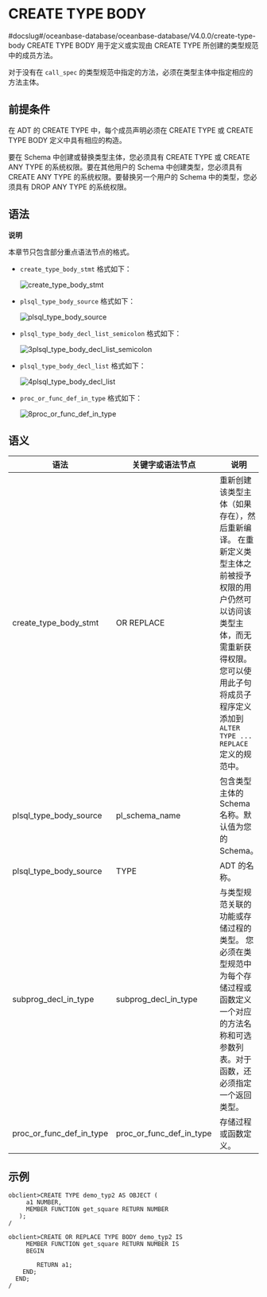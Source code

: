 CREATE TYPE BODY 
=====================================
#docslug#/oceanbase-database/oceanbase-database/V4.0.0/create-type-body
CREATE TYPE BODY 用于定义或实现由 CREATE TYPE 所创建的类型规范中的成员方法。

对于没有在 `call_spec` 的类型规范中指定的方法，必须在类型主体中指定相应的方法主体。

前提条件 
-------------------------

在 ADT 的 CREATE TYPE 中，每个成员声明必须在 CREATE TYPE 或 CREATE TYPE BODY 定义中具有相应的构造。

要在 Schema 中创建或替换类型主体，您必须具有 CREATE TYPE 或 CREATE ANY TYPE 的系统权限。要在其他用户的 Schema 中创建类型，您必须具有 CREATE ANY TYPE 的系统权限。要替换另一个用户的 Schema 中的类型，您必须具有 DROP ANY TYPE 的系统权限。

语法 
-----------------------

**说明**



本章节只包含部分重点语法节点的格式。

* `create_type_body_stmt` 格式如下：

  ![create_type_body_stmt](https://help-static-aliyun-doc.aliyuncs.com/assets/img/zh-CN/2537384161/p245172.png)
  

* `plsql_type_body_source` 格式如下：

  ![plsql_type_body_source](https://help-static-aliyun-doc.aliyuncs.com/assets/img/zh-CN/3537384161/p245179.png)
  

* `plsql_type_body_decl_list_semicolon` 格式如下：

  ![3plsql_type_body_decl_list_semicolon](https://help-static-aliyun-doc.aliyuncs.com/assets/img/zh-CN/3537384161/p245181.png)
  

* `plsql_type_body_decl_list` 格式如下：

  ![4plsql_type_body_decl_list](https://help-static-aliyun-doc.aliyuncs.com/assets/img/zh-CN/3537384161/p245185.png)
  

* `proc_or_func_def_in_type` 格式如下：

  ![8proc_or_func_def_in_type](https://help-static-aliyun-doc.aliyuncs.com/assets/img/zh-CN/3537384161/p245191.png)
  




语义 
-----------------------



|            语法            |         关键字或语法节点         |                                                                           说明                                                                           |
|--------------------------|--------------------------|--------------------------------------------------------------------------------------------------------------------------------------------------------|
| create_type_body_stmt    | OR REPLACE               | 重新创建该类型主体（如果存在），然后重新编译。 在重新定义类型主体之前被授予权限的用户仍然可以访问该类型主体，而无需重新获得权限。 您可以使用此子句将成员子程序定义添加到 `ALTER TYPE ... REPLACE` 定义的规范中。 |
| plsql_type_body_source   | pl_schema_name           | 包含类型主体的 Schema 名称。默认值为您的 Schema。                                                                                                                       |
| plsql_type_body_source   | TYPE                     | ADT 的名称。                                                                                                                                               |
| subprog_decl_in_type     | subprog_decl_in_type     | 与类型规范关联的功能或存储过程的类型。 您必须在类型规范中为每个存储过程或函数定义一个对应的方法名称和可选参数列表。对于函数，还必须指定一个返回类型。                                                            |
| proc_or_func_def_in_type | proc_or_func_def_in_type | 存储过程或函数定义。                                                                                                                                             |



示例 
-----------------------

```unknow
obclient>CREATE TYPE demo_typ2 AS OBJECT (
     a1 NUMBER, 
     MEMBER FUNCTION get_square RETURN NUMBER
   );
/

obclient>CREATE OR REPLACE TYPE BODY demo_typ2 IS
     MEMBER FUNCTION get_square RETURN NUMBER IS
     BEGIN

        RETURN a1;
    END; 
  END;
/
```


